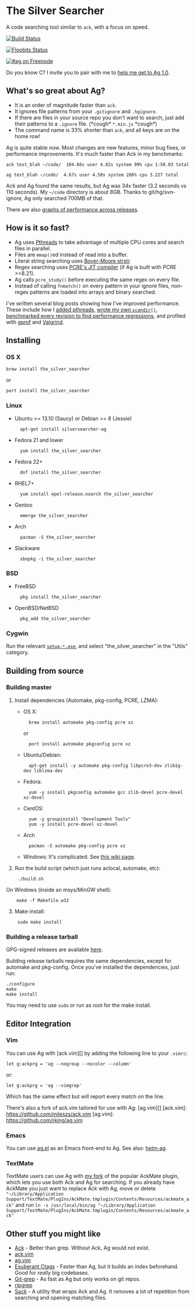 # The Silver Searcher

A code searching tool similar to `ack`, with a focus on speed.

[![Build Status](https://travis-ci.org/ggreer/the_silver_searcher.svg?branch=master)](https://travis-ci.org/ggreer/the_silver_searcher)

[![Floobits Status](https://floobits.com/ggreer/ag.svg)](https://floobits.com/ggreer/ag/redirect)

[![#ag on Freenode](http://img.shields.io/Freenode/%23ag.png)](https://webchat.freenode.net/?channels=ag)

Do you know C? I invite you to pair with me to [help me get to Ag 1.0](http://geoff.greer.fm/2014/10/13/help-me-get-to-ag-10/).


## What's so great about Ag?

* It is an order of magnitude faster than `ack`.
* It ignores file patterns from your `.gitignore` and `.hgignore`.
* If there are files in your source repo you don't want to search, just add their patterns to a `.ignore` file. (\*cough\* `*.min.js` \*cough\*)
* The command name is 33% shorter than `ack`, and all keys are on the home row!

Ag is quite stable now. Most changes are new features, minor bug fixes, or performance improvements. It's much faster than Ack in my benchmarks:

    ack test_blah ~/code/  104.66s user 4.82s system 99% cpu 1:50.03 total

    ag test_blah ~/code/  4.67s user 4.58s system 286% cpu 3.227 total

Ack and Ag found the same results, but Ag was 34x faster (3.2 seconds vs 110 seconds). My `~/code` directory is about 8GB. Thanks to git/hg/svn-ignore, Ag only searched 700MB of that.

There are also [graphs of performance across releases](http://geoff.greer.fm/ag/speed/).

## How is it so fast?

* Ag uses [Pthreads](https://en.wikipedia.org/wiki/POSIX_Threads) to take advantage of multiple CPU cores and search files in parallel.
* Files are `mmap()`ed instead of read into a buffer.
* Literal string searching uses [Boyer-Moore strstr](https://en.wikipedia.org/wiki/Boyer%E2%80%93Moore_string_search_algorithm).
* Regex searching uses [PCRE's JIT compiler](http://sljit.sourceforge.net/pcre.html) (if Ag is built with PCRE >=8.21).
* Ag calls `pcre_study()` before executing the same regex on every file.
* Instead of calling `fnmatch()` on every pattern in your ignore files, non-regex patterns are loaded into arrays and binary searched.

I've written several blog posts showing how I've improved performance. These include how I [added pthreads](http://geoff.greer.fm/2012/09/07/the-silver-searcher-adding-pthreads/), [wrote my own `scandir()`](http://geoff.greer.fm/2012/09/03/profiling-ag-writing-my-own-scandir/), [benchmarked every revision to find performance regressions](http://geoff.greer.fm/2012/08/25/the-silver-searcher-benchmarking-revisions/), and profiled with [gprof](http://geoff.greer.fm/2012/02/08/profiling-with-gprof/) and [Valgrind](http://geoff.greer.fm/2012/01/23/making-programs-faster-profiling/).


## Installing

### OS X

    brew install the_silver_searcher

or

    port install the_silver_searcher


### Linux

* Ubuntu >= 13.10 (Saucy) or Debian >= 8 (Jessie)

        apt-get install silversearcher-ag
* Fedora 21 and lower

        yum install the_silver_searcher
* Fedora 22+

        dnf install the_silver_searcher
* RHEL7+

        yum install epel-release.noarch the_silver_searcher
* Gentoo

        emerge the_silver_searcher
* Arch

        pacman -S the_silver_searcher

* Slackware

        sbopkg -i the_silver_searcher


### BSD

* FreeBSD

        pkg install the_silver_searcher
* OpenBSD/NetBSD

        pkg_add the_silver_searcher

### Cygwin

Run the relevant [`setup-*.exe`](https://cygwin.com/install.html), and select "the\_silver\_searcher" in the "Utils" category.

## Building from source

### Building master

1. Install dependencies (Automake, pkg-config, PCRE, LZMA):
    * OS X:

            brew install automake pkg-config pcre xz
        or

            port install automake pkgconfig pcre xz
    * Ubuntu/Debian:

            apt-get install -y automake pkg-config libpcre3-dev zlib1g-dev liblzma-dev
    * Fedora:

            yum -y install pkgconfig automake gcc zlib-devel pcre-devel xz-devel
    * CentOS:

            yum -y groupinstall "Development Tools"
            yum -y install pcre-devel xz-devel
    * Arch

            pacman -S automake pkg-config pcre xz
    * Windows: It's complicated. See [this wiki page](https://github.com/ggreer/the_silver_searcher/wiki/Windows).
2. Run the build script (which just runs aclocal, automake, etc):

        ./build.sh

  On Windows (inside an msys/MinGW shell):

        make -f Makefile.w32
3. Make install:

        sudo make install


### Building a release tarball

GPG-signed releases are available [here](http://geoff.greer.fm/ag).

Building release tarballs requires the same dependencies, except for automake and pkg-config. Once you've installed the dependencies, just run:

    ./configure
    make
    make install

You may need to use `sudo` or run as root for the make install.


## Editor Integration

### Vim

You can use Ag with [ack.vim][] by adding the following line to your `.vimrc`:

    let g:ackprg = 'ag --nogroup --nocolor --column'

or:

    let g:ackprg = 'ag --vimgrep'

Which has the same effect but will report every match on the line.

There's also a fork of ack.vim tailored for use with Ag: [ag.vim][]
[ack.vim]: https://github.com/mileszs/ack.vim
[ag.vim]: https://github.com/rking/ag.vim

### Emacs

You can use [ag.el][] as an Emacs front-end to Ag. See also: [helm-ag].

[ag.el]: https://github.com/Wilfred/ag.el
[helm-ag]: https://github.com/syohex/emacs-helm-ag

### TextMate

TextMate users can use Ag with [my fork](https://github.com/ggreer/AckMate) of the popular AckMate plugin, which lets you use both Ack and Ag for searching. If you already have AckMate you just want to replace Ack with Ag, move or delete `"~/Library/Application Support/TextMate/PlugIns/AckMate.tmplugin/Contents/Resources/ackmate_ack"` and run `ln -s /usr/local/bin/ag "~/Library/Application Support/TextMate/PlugIns/AckMate.tmplugin/Contents/Resources/ackmate_ack"`

## Other stuff you might like

* [Ack](https://github.com/petdance/ack2) - Better than grep. Without Ack, Ag would not exist.
* [ack.vim](https://github.com/mileszs/ack.vim)
* [ag.vim]( https://github.com/rking/ag.vim)
* [Exuberant Ctags](http://ctags.sourceforge.net/) - Faster than Ag, but it builds an index beforehand. Good for *really* big codebases.
* [Git-grep](http://git-scm.com/docs/git-grep) - As fast as Ag but only works on git repos.
* [ripgrep](https://github.com/BurntSushi/ripgrep)
* [Sack](https://github.com/sampson-chen/sack) - A utility that wraps Ack and Ag. It removes a lot of repetition from searching and opening matching files.
